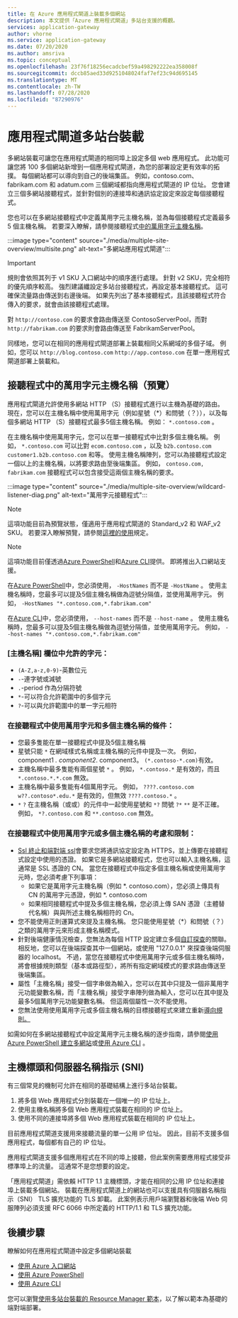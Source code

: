 ```yaml
---
title: 在 Azure 應用程式閘道上裝載多個網站
description: 本文提供「Azure 應用程式閘道」多站台支援的概觀。
services: application-gateway
author: vhorne
ms.service: application-gateway
ms.date: 07/20/2020
ms.author: amsriva
ms.topic: conceptual
ms.openlocfilehash: 23f76f18256ecadcbef59a498292222ea358008f
ms.sourcegitcommit: dccb85aed33d9251048024faf7ef23c94d695145
ms.translationtype: MT
ms.contentlocale: zh-TW
ms.lasthandoff: 07/28/2020
ms.locfileid: "87290976"
---
```

# <a name="application-gateway-multiple-site-hosting"></a>應用程式閘道多站台裝載

多網站裝載可讓您在應用程式閘道的相同埠上設定多個 web 應用程式。 此功能可讓您將 100 多個網站新增到一個應用程式閘道，為您的部署設定更有效率的拓撲。 每個網站都可以導向到自己的後端集區。 例如，contoso.com、fabrikam.com 和 adatum.com 三個網域都指向應用程式閘道的 IP 位址。 您會建立三個多網站接聽程式，並針對個別的連接埠和通訊協定設定來設定每個接聽程式。 

您也可以在多網站接聽程式中定義萬用字元主機名稱，並為每個接聽程式定義最多 5 個主機名稱。 若要深入瞭解，請參閱接聽程式[中的萬用字元主機名稱](#wildcard-host-names-in-listener-preview)。

:::image type="content" source="./media/multiple-site-overview/multisite.png" alt-text="多網站應用程式閘道":::

> [!IMPORTANT]
> 規則會依照其列于 v1 SKU 入口網站中的順序進行處理。 針對 v2 SKU，完全相符的優先順序較高。 強烈建議纖設定多站台接聽程式，再設定基本接聽程式。  這可確保流量路由傳送到右邊後端。 如果先列出了基本接聽程式，且該接聽程式符合傳入的要求，就會由該接聽程式處理。

對 `http://contoso.com` 的要求會路由傳送至 ContosoServerPool，而對 `http://fabrikam.com` 的要求則會路由傳送至 FabrikamServerPool。

同樣地，您可以在相同的應用程式閘道部署上裝載相同父系網域的多個子域。 例如，您可以 `http://blog.contoso.com` `http://app.contoso.com` 在單一應用程式閘道部署上裝載和。

## <a name="wildcard-host-names-in-listener-preview"></a>接聽程式中的萬用字元主機名稱（預覽）

應用程式閘道允許使用多網站 HTTP （S）接聽程式進行以主機為基礎的路由。 現在，您可以在主機名稱中使用萬用字元（例如星號（*）和問號（？）），以及每個多網站 HTTP （S）接聽程式最多5個主機名稱。 例如： `*.contoso.com` 。

在主機名稱中使用萬用字元，您可以在單一接聽程式中比對多個主機名稱。 例如， `*.contoso.com` 可以比對 `ecom.contoso.com` ，以及 `b2b.contoso.com` `customer1.b2b.contoso.com` 和等。 使用主機名稱陣列，您可以為接聽程式設定一個以上的主機名稱，以將要求路由至後端集區。 例如， `contoso.com, fabrikam.com` 接聽程式可以包含接受這兩個主機名稱的要求。

:::image type="content" source="./media/multiple-site-overview/wildcard-listener-diag.png" alt-text="萬用字元接聽程式":::

>[!NOTE]
> 這項功能目前為預覽狀態，僅適用于應用程式閘道的 Standard_v2 和 WAF_v2 SKU。 若要深入瞭解預覽，請參閱[這裡的使用](https://azure.microsoft.com/support/legal/preview-supplemental-terms/)規定。

>[!NOTE]
>這項功能目前僅透過[Azure PowerShell](tutorial-multiple-sites-powershell.md)和[Azure CLI](tutorial-multiple-sites-cli.md)提供。 即將推出入口網站支援。

在[Azure PowerShell](tutorial-multiple-sites-powershell.md)中，您必須使用， `-HostNames` 而不是 `-HostName` 。 使用主機名稱時，您最多可以提及5個主機名稱做為逗號分隔值，並使用萬用字元。 例如， `-HostNames "*.contoso.com,*.fabrikam.com"`

在[Azure CLI](tutorial-multiple-sites-cli.md)中，您必須使用， `--host-names` 而不是 `--host-name` 。 使用主機名稱時，您最多可以提及5個主機名稱做為逗號分隔值，並使用萬用字元。 例如， `--host-names "*.contoso.com,*.fabrikam.com"`

### <a name="allowed-characters-in-the-host-names-field"></a>[主機名稱] 欄位中允許的字元：

* `(A-Z,a-z,0-9)`-英數位元
* `-`-連字號或減號
* `.`-period 作為分隔符號
*   `*`-可以符合允許範圍中的多個字元
*   `?`-可以與允許範圍中的單一字元相符

### <a name="conditions-for-using-wildcard-characters-and-multiple-host-names-in-a-listener"></a>在接聽程式中使用萬用字元和多個主機名稱的條件：

*   您最多隻能在單一接聽程式中提及5個主機名稱
*   星號只能 `*` 在網域樣式名稱或主機名稱的元件中提及一次。 例如，component1 *. component2*. component3。 `(*.contoso-*.com)`有效。
*   主機名稱中最多隻能有兩個星號 `*` 。 例如， `*.contoso.*` 是有效的，而且 `*.contoso.*.*.com` 無效。
*   主機名稱中最多隻能有4個萬用字元。 例如， `????.contoso.com` `w??.contoso*.edu.*` 是有效的，但無效 `????.contoso.*` 。
*   `*` `?` 在主機名稱（或或）的元件中一起使用星號和 `*?` 問號 `?*` `**` 是不正確。 例如， `*?.contoso.com` 和 `**.contoso.com` 無效。

### <a name="considerations-and-limitations-of-using-wildcard-or-multiple-host-names-in-a-listener"></a>在接聽程式中使用萬用字元或多個主機名稱的考慮和限制：

*   [Ssl 終止和端對端 ssl](ssl-overview.md)會要求您將通訊協定設定為 HTTPS，並上傳要在接聽程式設定中使用的憑證。 如果它是多網站接聽程式，您也可以輸入主機名稱，這通常是 SSL 憑證的 CN。 當您在接聽程式中指定多個主機名稱或使用萬用字元時，您必須考慮下列事項：
    *   如果它是萬用字元主機名稱（例如 *. contoso.com），您必須上傳具有 CN 的萬用字元憑證，例如 *. contoso.com
    *   如果相同接聽程式中提及多個主機名稱，您必須上傳 SAN 憑證（主體替代名稱）與與所述主機名稱相符的 Cn。
*   您不能使用正則運算式來提及主機名稱。 您只能使用星號（*）和問號（？）之類的萬用字元來形成主機名稱模式。
*   針對後端健康情況檢查，您無法為每個 HTTP 設定建立多個[自訂探查](application-gateway-probe-overview.md)的關聯。 相反地，您可以在後端探查其中一個網站，或使用 "127.0.0.1" 來探查後端伺服器的 localhost。 不過，當您在接聽程式中使用萬用字元或多個主機名稱時，將會根據規則類型（基本或路徑型），將所有指定網域模式的要求路由傳送至後端集區。
*   屬性「主機名稱」接受一個字串做為輸入，您可以在其中只提及一個非萬用字元功能變數名稱，而「主機名稱」接受字串陣列做為輸入，您可以在其中提及最多5個萬用字元功能變數名稱。 但這兩個屬性一次不能使用。
*   您無法使用使用萬用字元或多個主機名稱的目標接聽程式來建立重新[導向規則。](redirect-overview.md)

如需如何在多網站接聽程式中設定萬用字元主機名稱的逐步指南，請參閱[使用 Azure PowerShell 建立多網站](tutorial-multiple-sites-powershell.md)或[使用 Azure CLI](tutorial-multiple-sites-cli.md) 。

## <a name="host-headers-and-server-name-indication-sni"></a>主機標頭和伺服器名稱指示 (SNI)

有三個常見的機制可允許在相同的基礎結構上進行多站台裝載。

1. 將多個 Web 應用程式分別裝載在一個唯一的 IP 位址上。
2. 使用主機名稱將多個 Web 應用程式裝載在相同的 IP 位址上。
3. 使用不同的連接埠將多個 Web 應用程式裝載在相同的 IP 位址上。

目前應用程式閘道支援用來接聽流量的單一公用 IP 位址。 因此，目前不支援多個應用程式，每個都有自己的 IP 位址。 

應用程式閘道支援多個應用程式在不同的埠上接聽，但此案例需要應用程式接受非標準埠上的流量。 這通常不是您想要的設定。

「應用程式閘道」需依賴 HTTP 1.1 主機標頭，才能在相同的公用 IP 位址和連接埠上裝載多個網站。 裝載在應用程式閘道上的網站也可以支援具有伺服器名稱指示（SNI） TLS 擴充功能的 TLS 卸載。 此案例表示用戶端瀏覽器和後端 Web 伺服陣列必須支援 RFC 6066 中所定義的 HTTP/1.1 和 TLS 擴充功能。

## <a name="next-steps"></a>後續步驟

瞭解如何在應用程式閘道中設定多個網站裝載
* [使用 Azure 入口網站](create-multiple-sites-portal.md)
* [使用 Azure PowerShell](tutorial-multiple-sites-powershell.md) 
* [使用 Azure CLI](tutorial-multiple-sites-cli.md)

您可以瀏覽[使用多站台裝載的 Resource Manager 範本](https://github.com/Azure/azure-quickstart-templates/blob/master/201-application-gateway-multihosting)，以了解以範本為基礎的端對端部署。